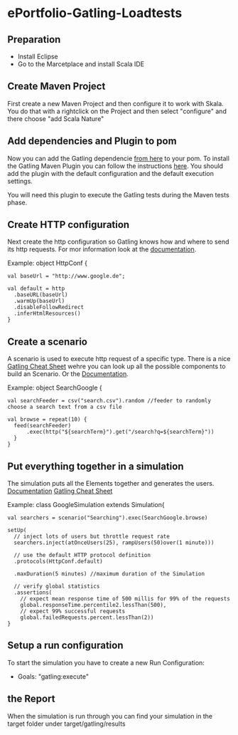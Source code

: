 # ePortfolio-Gatling-Loadtests

## Preparation 
* Install Eclipse
* Go to the Marcetplace and install Scala IDE

## Create Maven Project
First create a new Maven Project and then configure it to work with Skala.
You do that with a rightclick on the Project and then select "configure" and there choose "add Scala Nature"

## Add dependencies and  Plugin to pom
Now you can add the Gatling dependencie [from here](http://gatling.io/#/download) to your pom.
To install the Gatling Maven Plugin you can follow the instructions [here](http://gatling.io/docs/2.1.6/extensions/maven_plugin.html).
You should add the plugin with the default configuration and the default execution settings.

You will need this plugin to execute the Gatling tests during the Maven tests phase.

## Create HTTP configuration
Next create the http configuration so Gatling knows how and where to send its http requests.
For mor information look at the [documentation](http://gatling.io/docs/2.1.6/http/http_protocol.html).

Example:
    object HttpConf {

    val baseUrl = "http://www.google.de";

    val default = http
      .baseURL(baseUrl)
      .warmUp(baseUrl)
      .disableFollowRedirect
      .inferHtmlResources()
    }

## Create a scenario
A scenario is used to execute http request of a specific type.
There is a nice [Gatling Cheat Sheet](http://gatling.io/docs/2.1.6/cheat-sheet.html) wehre you can look up all the possible components to build an Scenario.
Or the [Documentation](http://gatling.io/docs/2.1.6/http/http_request.html).

Example:
    object SearchGoogle {
    
    val searchFeeder = csv("search.csv").random //feeder to randomly choose a search text from a csv file
    
    val browse = repeat(10) {
      feed(searchFeeder)
          .exec(http("${searchTerm}").get("/search?q=${searchTerm}"))
      }
    }

## Put everything together in a simulation
The simulation puts all the Elements together and generates the users.
[Documentation](http://gatling.io/docs/2.1.6/http/http_request.html)
[Gatling Cheat Sheet](http://gatling.io/docs/2.1.6/cheat-sheet.html)

Example:
    class GoogleSimulation extends Simulation{
  
    val searchers = scenario("Searching").exec(SearchGoogle.browse)
  
    setUp(
      // inject lots of users but throttle request rate
      searchers.inject(atOnceUsers(25), rampUsers(50)over(1 minute)))
        
      // use the default HTTP protocol definition
      .protocols(HttpConf.default)
      
      .maxDuration(5 minutes) //maximum duration of the Simulation
  
      // verify global statistics
      .assertions(
        // expect mean response time of 500 millis for 99% of the requests
        global.responseTime.percentile2.lessThan(500),
        // expect 99% successful requests
        global.failedRequests.percent.lessThan(2))
    }

## Setup a run configuration
To start the simulation you have to create a new Run Configuration:
* Goals: "gatling:execute"

## the Report
When the simulation is run through you can find your simulation in the target folder under target/gatling/results
